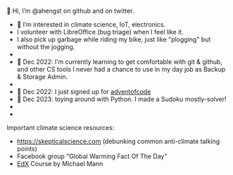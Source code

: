 👋 Hi, I’m @ahengst on github and on twitter.
- 👀 I’m interested in climate science, IoT, electronics.
-    I volunteer with LibreOffice (bug triage) when I feel like it.
-    I also pick up garbage while riding my bike, just like "plogging" but without the jogging.
-    
- 🌱 Dec 2022: I’m currently learning to get comfortable with git & github, and other CS tools I never had a chance to use in my day job as Backup & Storage Admin.
- 
- 💞️ Dec 2022: I just signed up for [adventofcode](https://adventofcode.com)
- 🌱 Dec 2023: toying around with Python. I made a Sudoku mostly-solver!
- 
-
Important climate science resources:
-   https://skepticalscience.com  (debunking common anti-climate talking points)
-   Facebook group "Global Warming Fact Of The Day"
-   [EdX](https://www.edx.org) Course by Michael Mann

<!---
ahengst/ahengst is a ✨ special ✨ repository because its `README.md` (this file) appears on your GitHub profile.
You can click the Preview link to take a look at your changes.
--->
